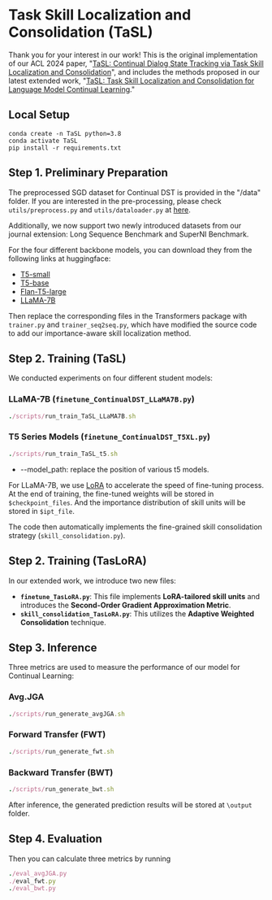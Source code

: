 # Task Skill Localization and Consolidation (TaSL)
Thank you for your interest in our work! This is the original implementation of our ACL 2024 paper, "[TaSL: Continual Dialog State Tracking via Task Skill Localization and Consolidation](https://www.arxiv.org/abs/2408.09857)", and includes the methods proposed in our latest extended work, "[TaSL: Task Skill Localization and Consolidation for Language Model Continual Learning](https://arxiv.org/abs/2408.05200)."

## Local Setup
```
conda create -n TaSL python=3.8
conda activate TaSL
pip install -r requirements.txt
```

## Step 1. Preliminary Preparation
The preprocessed SGD dataset for Continual DST is provided in the "/data" folder. If you are interested in the pre-processing, please check `utils/preprocess.py` and `utils/dataloader.py` at [here](https://github.com/thu-coai/CPT4DST).

Additionally, we now support two newly introduced datasets from our journal extension: Long Sequence Benchmark and SuperNI Benchmark.

For the four different backbone models, you can download they from the following links at huggingface:
* [T5-small](https://huggingface.co/google-t5/t5-small)
* [T5-base](https://huggingface.co/google-t5/t5-base)
* [Flan-T5-large](https://huggingface.co/google/flan-t5-large)
* [LLaMA-7B](https://huggingface.co/yahma/llama-7b-hf)


Then replace the corresponding files in the Transformers package with `trainer.py` and `trainer_seq2seq.py`, which have modified the source code to add our importance-aware skill localization method.


## Step 2. Training (TaSL)
We conducted experiments on four different student models:
### LLaMA-7B (`finetune_ContinualDST_LLaMA7B.py`)
```ruby
./scripts/run_train_TaSL_LLaMA7B.sh
```
### T5 Series Models (`finetune_ContinualDST_T5XL.py`)
```ruby
./scripts/run_train_TaSL_t5.sh
```
* --model_path: replace the position of various t5 models.

For LLaMA-7B, we use [LoRA](https://github.com/microsoft/LoRA) to accelerate the speed of fine-tuning process. At the end of training, the fine-tuned weights will be stored in `$checkpoint_files`. And the importance distribution of skill units will be stored in `$ipt_file`.

The code then automatically implements the fine-grained skill consolidation strategy (`skill_consolidation.py`).

## Step 2. Training (TasLoRA)
In our extended work, we introduce two new files:
- **`finetune_TasLoRA.py`**: This file implements **LoRA-tailored skill units** and introduces the **Second-Order Gradient Approximation Metric**.
- **`skill_consolidation_TasLoRA.py`**: This utilizes the **Adaptive Weighted Consolidation** technique.

## Step 3. Inference
Three metrics are used to measure the performance of our model for Continual Learning:

### **Avg.JGA**
```ruby
./scripts/run_generate_avgJGA.sh
```
### Forward Transfer (**FWT**)
```ruby
./scripts/run_generate_fwt.sh
```
### Backward Transfer (**BWT**)
```ruby
./scripts/run_generate_bwt.sh
```
After inference, the generated prediction results will be stored at `\output` folder. 


## Step 4. Evaluation
Then you can calculate three metrics by running
```ruby
./eval_avgJGA.py
./eval_fwt.py
./eval_bwt.py
```


